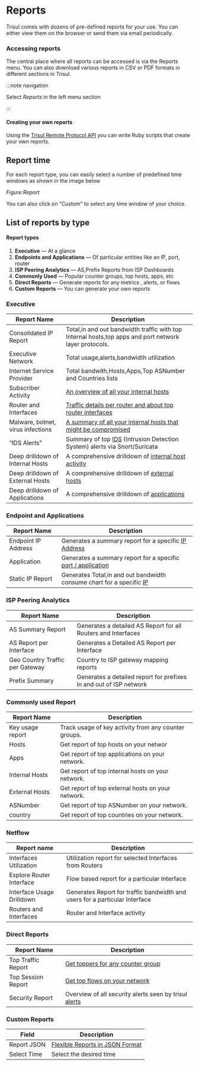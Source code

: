 # Reports

Trisul comes with dozens of pre-defined reports for your use. You can
 either view them on the browser or send them via email periodically.

### Accessing reports

The central place where all reports can be accessed is via the Reports menu. You can also download various reports in CSV or PDF formats in different sections in Trisul.

:::note navigation

Select *Reports* in the left menu section

:::

#### Creating your own reports

Using the [Trisul Remote Protocol API](https://trisul.org/docs/trp) you can write Ruby scripts that create your own reports.

## Report time

For each report type, you can easily select a number of predefined time windows as shown in the image below

*Figure:Report*

You can also click on “Custom” to select any time window of your choice.

## List of reports by type

#### Report types

1. **Executive** — At a glance
2. **Endpoints and Applications** — Of particular entities like an IP, port, router
3. **ISP Peering Analytics** — AS,Prefix Reports from ISP Dashboards
4. **Commonly Used** — Popular counter groups, top hosts, apps, etc
5. **Direct Reports** — Generate reports for any metrics , alerts, or flows
6. **Custom Reports** — You can generate your own reports

### Executive

| Report Name                       | Description                                                                                                                                                   |
| --------------------------------- | ------------------------------------------------------------------------------------------------------------------------------------------------------------- |
| Consolidated IP Report            | Total,in and out bandwidth traffic with top Internal hosts,top apps and port network layer protocols.                                                         |
| Executive Network                 | Total usage,alerts,bandwidth utilization                                                                                                                      |
| Internet Service Provider         | Total bandwith,Hosts,Apps,Top ASNumber and Countries lists                                                                                                    |
| Subscriber Activity               | [An overview of all your internal hosts](https://trisul.org/docs/ug/reports/available_reports.html#subscriber_activity)                                       |
| Router and Interfaces             | [Traffic details per router and about top router interfaces](https://trisul.org/docs/ug/reports/available_reports.html#routers_and_interfaces)                |
| Malware, botnet, virus infections | [A summary of all your internal hosts that might be compromised](https://trisul.org/docs/ug/reports/available_reports.html#malware,_botnet,_virus_infections) |
| “IDS Alerts”                      | Summary of top [IDS](https://trisul.org/docs/ug/reports/available_reports.html#ids) (Intrusion Detection System) alerts via Snort/Suricata                    |
| Deep drilldown of Internal Hosts  | A comprehensive drilldown of [internal host activity](https://trisul.org/docs/ug/reports/available_reports.html#deep_drilldown_of_internal_hosts)             |
| Deep drilldown of External Hosts  | A comprehensive drilldown of [external hosts](https://trisul.org/docs/ug/reports/available_reports.html#deep_drilldown_of_external_hosts)                     |
| Deep drilldown of Applications    | A comprehensive drilldown of [applications](https://trisul.org/docs/ug/reports/available_reports.html#deep_drilldown_of_applications)                         |

### Endpoint and Applications

| Report Name         | Description                                                                                                                                             |
| ------------------- | ------------------------------------------------------------------------------------------------------------------------------------------------------- |
| Endpoint IP Address | Generates a summary report for a specific [IP Address](https://trisul.org/docs/ug/reports/available_reports.html#endpoint_report)                       |
| Application         | Generates a summary report for a specific [port / application](https://trisul.org/docs/ug/reports/available_reports.html#application_report)            |
| Static IP Report    | Generates Total,in and out bandwidth consume chart for a specific [IP](https://trisul.org/docs/ug/reports/available_reports.html#ip_utilization_report) |

### ISP Peering Analytics

| Report Name                     | Description                                                        |
| ------------------------------- | ------------------------------------------------------------------ |
| AS Summary Report               | Generates a detailed AS Report for all Routers and Interfaces      |
| AS Report per Interface         | Generates a Detailed AS Report per Interface                       |
| Geo Country Traffic per Gateway | Country to ISP gateway mapping reports                             |
| Prefix Summary                  | Generates a detailed report for prefixes in and out of ISP network |

### Commonly used Report

| Report Name      | Description                                          |
| ---------------- | ---------------------------------------------------- |
| Key usage report | Track usage of key activity from any counter groups. |
| Hosts            | Get report of top hosts on your networ               |
| Apps             | Get report of top applications on your network.      |
| Internal Hosts   | Get report of top internal hosts on your network.    |
| External Hosts   | Get report of top external hosts on your network.    |
| ASNumber         | Get report of top ASNumber on your network.          |
| country          | Get report of top countries on your network.         |

### Netflow

| Report name               | Description                                                                 |
| ------------------------- | --------------------------------------------------------------------------- |
| Interfaces Utilization    | Utilization report for selected Interfaces from Routers                     |
| Explore Router Interface  | Flow based report for a particular Interface                                |
| Interface Usage Drilldown | Generates Report for traffic bandwidth and users for a particular Interface |
| Routers and Interfaces    | Router and Interface activity                                               |

### Direct Reports

| Report Name        | Description                                                                                                                        |
| ------------------ | ---------------------------------------------------------------------------------------------------------------------------------- |
| Top Traffic Report | [Get toppers for any counter group](https://trisul.org/docs/ug/reports/available_reports.html#top_traffic_report)                  |
| Top Session Report | [Get top flows on your network](https://trisul.org/docs/ug/reports/available_reports.html#top_sessions_report)                     |
| Security Report    | Overview of all security alerts seen by trisul [alerts](https://trisul.org/docs/ug/reports/available_reports.html#security_report) |

### Custom Reports

| Field       | Description                                                                                                  |
| ----------- | ------------------------------------------------------------------------------------------------------------ |
| Report JSON | [Flexible Reports in JSON Format](https://trisul.org/docs/ug/reports/flexible_reports.html#flexible_reports) |
| Select Time | Select the desired time                                                                                      |
